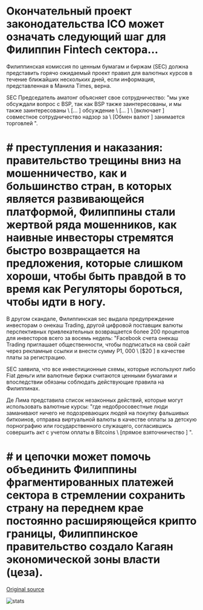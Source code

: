 # Окончательный проект законодательства ICO может означать следующий шаг для Филиппин Fintech сектора...

Филиппинская комиссия по ценным бумагам и биржам (SEC) должна представить горячо ожидаемый проект правил для валютных курсов в течение ближайших нескольких дней, если информация, представленная в Манила Times, верна.

SEC Председатель аматонг объясняет свое сотрудничество: "мы уже обсуждали вопрос с BSP, так как BSP также заинтересованы, и мы также заинтересованы \ [... \] обсуждение \ [... \] \ [включает \] совместное сотрудничество надзор за \ [Обмен валют \] занимается торговлей ".

# # преступления и наказания: правительство трещины вниз на мошенничество, как и большинство стран, в которых является развивающейся платформой, Филиппины стали жертвой ряда мошенников, как наивные инвесторы стремятся быстро возвращается на предложения, которые слишком хороши, чтобы быть правдой в то время как Регуляторы бороться, чтобы идти в ногу.

В другом скандале, Филиппинская sec выдала предупреждение инвесторам о онекаш Trading, другой цифровой поставщик валюты перспективных привлекательных возвращается более 200 процентов для инвесторов всего за восемь недель: "Facebook счета онекаш Trading приглашает общественности, чтобы подписаться на свой сайт через рекламные ссылки и внести сумму P1, 000 \ [$20 \] в качестве платы за регистрацию.

SEC заявила, что все инвестиционные схемы, которые используют либо Fiat деньги или валютные биржи считаются ценными бумагами и впоследствии обязаны соблюдать действующие правила на Филиппинах.

Де Лима представила список незаконных действий, которые могут использовать валютные курсы: "где недобросовестные люди заманивают ничего не подозревающих людей на покупку фальшивых биткоинов, отправка виртуальной валюты в качестве оплаты за детскую порнографию или государственного служащего, согласившись совершить акт с учетом оплаты в Bitcoins \ [прямое взяточничество \] ".

# # и цепочки может помочь объединить Филиппины фрагментированных платежей сектора в стремлении сохранить страну на переднем крае постоянно расширяющейся крипто границы, Филиппинское правительство создало Кагаян экономической зоны власти (цеза).

[Original source](https://cointelegraph.com/news/final-draft-of-ico-legislation-could-signify-next-step-for-philippines-fintech-sector)

![stats](https://c.statcounter.com/11760860/0/a89fa40b/1/ "stats")